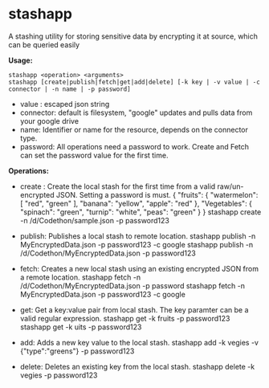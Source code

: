 # stashapp
A stashing utility for storing sensitive data by encrypting it at source, which can be queried easily


**Usage:**
```
stashapp <operation> <arguments>
stashapp [create|publish|fetch|get|add|delete] [-k key | -v value | -c connector | -n name | -p password]
```

- value : escaped json string
- connector: default is filesystem, "google" updates and pulls data from your google drive
- name: Identifier or name for the resource, depends on the connector type. 
- password: All operations need a password to work. Create and Fetch can set the password value for the first time.

**Operations:**
- create : Create the local stash for the first time from a valid raw/un-encrypted JSON. Setting a password is must.
{
  "fruits": {
    "watermelon": [
      "red",
      "green"
    ],
    "banana": "yellow",
    "apple": "red"
  },
  "Vegetables": {
    "spinach": "green",
    "turnip": "white",
    "peas": "green"
  }
}
	stashapp create -n /d/Codethon/sample.json -p password123


- publish: Publishes a local stash to remote location. 
	stashapp publish -n MyEncryptedData.json -p password123 -c google
	stashapp publish -n /d/Codethon/MyEncryptedData.json -p password123

- fetch: Creates a new local stash using an existing encrypted JSON from a remote location.
	stashapp fetch -n /d/Codethon/MyEncryptedData.json -p password
	stashapp fetch -n MyEncryptedData.json -p password123 -c google

- get: Get a key:value pair from local stash. The key paramter can be a valid regular expression. 
	stashapp get -k fruits -p password123
	stashapp get -k uits -p password123

- add: Adds a new key value to the local stash.
	stashapp add -k vegies -v {\"type\":\"greens\"} -p password123

- delete: Deletes an existing key from the local stash.
	stashapp delete -k vegies -p password123
